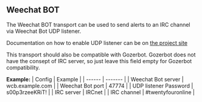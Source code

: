 ## Weechat BOT

The Weechat BOT transport can be used to send alerts to an IRC channel via Weechat Bot UDP listener.

Documentation on how to enable UDP listener can be on [the project site](https://github.com/sndrsmnk/weechatbot#udp-listener)

This transport should also be compatible with Gozerbot. Gozerbot does not have the consept of IRC server, so just leave this field empty for Gozerbot compatibility.

**Example:**
| Config | Example |
| ------ | ------- |
| Weechat Bot server | wcb.example.com |
| Weechat Bot port | 47774 |
| UDP listener Password | s00p3rzeeKRiT! |
| IRC server | IRCnet |
| IRC channel | #twentyfouronline |




